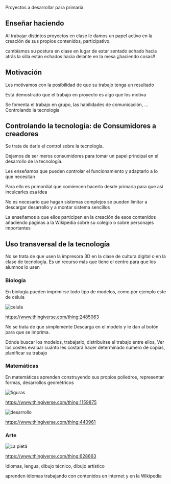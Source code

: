 Proyectos a desarrollar para primaria

## Enseñar haciendo

Al trabajar distintos proyectos en clase le damos un papel activo en la creación de sus propios contenidos,  participativo.

 cambiamos su postura en clase en lugar de estar sentado echado hacia atrás la silla están echados hacia delante en la mesa ¡¡haciendo cosas!!

## Motivación

Les motivamos con la posibilidad de que su trabajo tenga un resultado

Está demostrado que el trabajo en proyecto es algo que los motiva

Se fomenta el trabajo en grupo,  las habilidades de comunicación, ...
Controlando la tecnología

## Controlando la tecnología: de Consumidores a creadores

Se trata de darle el control sobre la tecnología.

Dejamos de ser meros consumidores para tomar un papel principal en el desarrollo de la tecnología.

Les enseñamos que pueden controlar el funcionamiento y adaptarlo a lo que necesitan

Para ello es primordial que comiencen hacerlo desde primaria para que así inculcarles esa idea

No es necesario que hagan sistemas complejos se pueden limitar a descargar desarrollo y a montar sistema sencillos

La enseñamos a que ellos participen en la creación de esos contenidos añadiendo páginas a la Wikipedia sobre su colegio o sobre personajes importantes

## Uso transversal de la tecnología

No se trata de que usen la impresora 3D en la clase de cultura digital o en la clase de tecnología.  Es un recurso más que tiene el centro para que los alumnos lo usen

### Biología

En biología pueden imprimirse todo tipo de modelos, como por ejemplo este de célula

![celula](https://thingiverse-production-new.s3.amazonaws.com/renders/31/87/51/87/f2/882eee1e76aaafc4e3609c0776acdadb_preview_featured.jpg)

https://www.thingiverse.com/thing:2485063

No se trata de que simplemente  Descarga en el modelo y le dan al botón para que se imprima.

Dónde buscar los modelos, trabajarlo, distribuirse el trabajo entre ellos, Ver los costes evaluar cuánto les costará hacer determinado número de copias, planificar su trabajo

### Matemáticas

En matemáticas aprenden construyendo sus propios poliedros, representar formas, desarrollos geométricos

![figuras](https://thingiverse-production-new.s3.amazonaws.com/renders/ca/20/46/b6/76/SAM_0732_preview_featured.JPG)

https://www.thingiverse.com/thing:1159875

![desarrollo](https://thingiverse-production-new.s3.amazonaws.com/renders/c7/f5/8a/3c/e9/day364_hinged_Icosahedron_preview_featured.jpg)

https://www.thingiverse.com/thing:440961

### Arte

![La pietá](https://thingiverse-production-new.s3.amazonaws.com/renders/f5/1f/da/86/50/piedad_preview_featured.jpg)

https://www.thingiverse.com/thing:628663

Idiomas, lengua, dibujo técnico,  dibujo artístico

aprenden idiomas trabajando con contenidos en internet y en la Wikipedia
